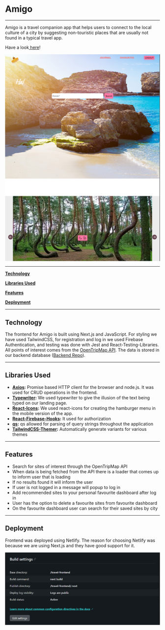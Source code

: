 # Amigo

<hr></hr>

Amigo is a travel companion app that helps users to connect to the local culture of a city by suggesting non-touristic places that are usually not found in a typical travel app.

<p>Have a look<a href="https://amigostravel.netlify.app/"> here</a>!</p>

<img src="./travel-frontend/public/ipad.png" alt="desktop">

---

[**Technology**](#technology)

[**Libraries Used**](#libraries-used)

[**Features**](#features)

[**Deployment**](#deployment)

---

## Technology

The frontend for Amigo is built using Next.js and JavaScript. For styling we have used TailwindCSS, for registration and log in we used Firebase Authentication, and testing was done with Jest and React-Testing-Libraries. All points of interest comes from the <a href="https://opentripmap.io/product">OpenTripMap API</a>. The data is stored in our backend database (<a href="https://github.com/SchoolOfCode/bc13_final-project_back-end-3-amigos">Backend Repo</a>).

<hr>

## Libraries Used

- **[Axios](https://www.npmjs.com/package/axios):** Promise based HTTP client for the browser and node.js. It was used for CRUD operations in the frontend.
- **[Typewriter](https://www.npmjs.com/package/typewriter):** We used typewriter to give the illusion of the text being typed on our landing page.
- **[React-Icons](https://www.npmjs.com/package/moment):** We used react-icons for creating the hamburger menu in the mobile version of the app.
- **[React-Firebase-Hooks](https://www.npmjs.com/package/react-firebase-hooks):** It used for authorization
- **[qs](https://www.npmjs.com/package/qs):** qs allowed for parsing of query strings throughout the application
- **[TailwindCSS-Themer](https://www.npmjs.com/package/tailwindcss-themer):**
  Automatically generate variants for various themes

<hr>

## Features

- Search for sites of interest through the OpenTripMap API
- When data is being fetched from the API there is a loader that comes up to inform user that is loading
- If no results found it will inform the user
- If user is not logged in a message will popup to log in
- Add recommended sites to your personal favourite dashboard after log in
- User has the option to delete a favourite sites from favourite dashboard
- On the favourite dashboard user can search for their saved sites by city

<hr>

## Deployment

Frontend was deployed using Netlify. The reason for choosing Netlify was because we are using Next.js and they have good support for it.

<img src="./travel-frontend/public/netlify.png" alt="deploy">
